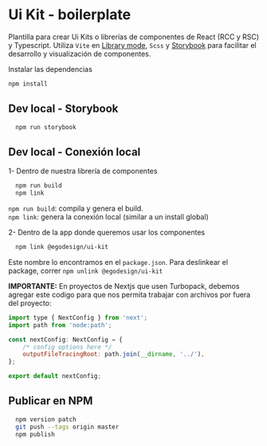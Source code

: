 # Ui Kit - boilerplate

Plantilla para crear Ui Kits o librerías de componentes de React (RCC y RSC) y Typescript. Utiliza `Vite` en [Library mode](https://vite.dev/guide/build#library-mode), `Scss` y [Storybook](https://storybook.js.org/) para facilitar el desarrollo y visualización de componentes.

Instalar las dependencias
```bash
npm install
```

## Dev local - Storybook

```bash
  npm run storybook
```

## Dev local - Conexión local
1- Dentro de nuestra librería de componentes
```bash
  npm run build
  npm link
```
`npm run build`: compila y genera el build.  
`npm link`: genera la conexión local (similar a un install global)

2- Dentro de la app donde queremos usar los componentes
```bash
  npm link @egodesign/ui-kit
```
Este nombre lo encontramos en el `package.json`.
Para deslinkear el package, correr `npm unlink @egodesign/ui-kit`

**IMPORTANTE:** En proyectos de Nextjs que usen Turbopack, debemos agregar este codigo para que nos permita trabajar con archivos por fuera del proyecto:

```javascript
import type { NextConfig } from 'next';
import path from 'node:path';

const nextConfig: NextConfig = {
    /* config options here */
    outputFileTracingRoot: path.join(__dirname, '../'),
};

export default nextConfig;
```

## Publicar en NPM
```bash
  npm version patch
  git push --tags origin master
  npm publish
```